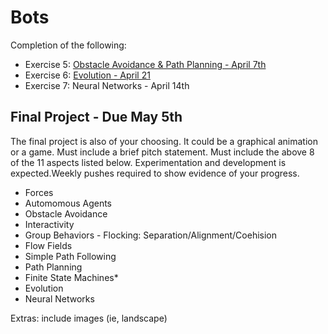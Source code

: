 # Bots

Completion of the following: 

- Exercise 5: [Obstacle Avoidance & Path Planning - April 7th](../../../PathPlanning_ObstacleAvoidance)
- Exercise 6: [Evolution - April 21](../../../Evolution) 
- Exercise 7: Neural Networks - April 14th

## Final Project - Due May 5th

The final project is also of your choosing. It could be a graphical animation or a game. Must include a brief pitch statement. Must include the above 8 of the 11 aspects listed below. Experimentation and development is expected.Weekly pushes required to show evidence of your progress.

- Forces
- Automomous Agents
- Obstacle Avoidance
- Interactivity
- Group Behaviors - Flocking: Separation/Alignment/Coehision
- Flow Fields
- Simple Path Following
- Path Planning
- Finite State Machines*
- Evolution
- Neural Networks


Extras: include images (ie, landscape)

